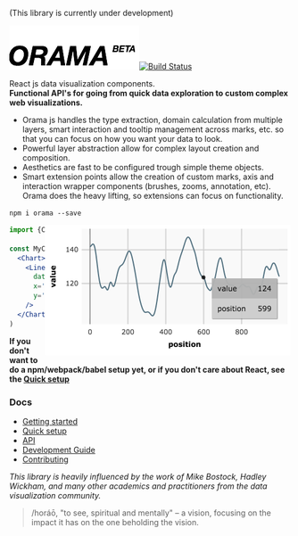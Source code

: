 
(This library is currently under development)

![Orama js](/dist/imgs/logo.png)[![Build Status](https://travis-ci.org/kensho/orama.svg)](https://travis-ci.org/kensho/orama)

React js data visualization components.  
**Functional API's for going from quick data exploration to custom complex web visualizations.**

- Orama js handles the type extraction, domain calculation from multiple layers, smart interaction and tooltip management across marks, etc. so that you can focus on how you want your data to look.
- Powerful layer abstraction allow for complex layout creation and composition.
- Aesthetics are fast to be configured trough simple theme objects.
- Smart extension points allow the creation of custom marks, axis and interaction wrapper components (brushes, zooms, annotation, etc). Orama does the heavy lifting, so extensions can focus on functionality.

```
npm i orama --save
```

<img align="right" width="440px" src="dist/imgs/gettingStarted01.png">

```jsx
import {Chart, Lines} from 'orama'

const MyChart = props => (
  <Chart>
    <Lines
      data={props.data}
      x='position'
      y='value'
    />
  </Chart>
)
```
**If you don't want to do a npm/webpack/babel setup yet, or if you don't care about React, see the [Quick setup](docs/quickSetup.md)**

### Docs

- [Getting started](/docs/gettingStarted.md)
- [Quick setup](/docs/quickSetup.md)
- [API](/docs/api.md)
- [Development Guide](/docs/devGuide.md)
- [Contributing](CONTRIBUTING.md)


*This library is heavily influenced by the work of Mike Bostock, Hadley Wickham, and many other academics and practitioners from the data visualization community.*

> /horáō, "to see, spiritual and mentally" – a vision, focusing on the impact it has on the one beholding the vision.
